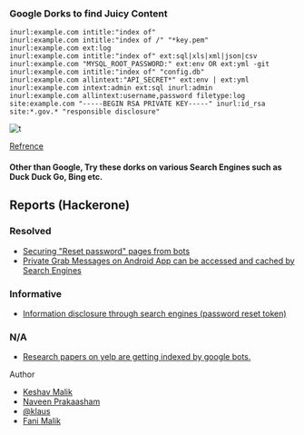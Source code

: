 ### Google Dorks to find Juicy Content

`inurl:example.com intitle:"index of"` <br>
`inurl:example.com intitle:"index of /" "*key.pem"` <br>
`inurl:example.com ext:log` <br>
`inurl:example.com intitle:"index of" ext:sql|xls|xml|json|csv` <br>
`inurl:example.com "MYSQL_ROOT_PASSWORD:" ext:env OR ext:yml -git` <br>
`inurl:example.com intitle:"index of" "config.db"` <br>
`inurl:example.com allintext:"API_SECRET*" ext:env | ext:yml` <br>
`inurl:example.com intext:admin ext:sql inurl:admin` <br>
`inurl:example.com allintext:username,password filetype:log` <br>
`site:example.com "-----BEGIN RSA PRIVATE KEY-----" inurl:id_rsa`<br>
`site:*.gov.* "responsible disclosure"`<br>

![t](https://miro.medium.com/max/550/1*N9W6DfGA6wxgKTiywV9aUA.png) <br>

[Refrence](https://blog.usejournal.com/how-recon-helped-samsung-protect-their-production-repositories-of-samsungtv-ecommerce-estores-4c51d6ec4fdd)

#### Other than Google, Try these dorks on various Search Engines such as Duck Duck Go, Bing etc.

## Reports (Hackerone)

### Resolved

-   [Securing "Reset password" pages from bots](https://hackerone.com/reports/43807)
-   [Private Grab Messages on Android App can be accessed and cached by Search Engines](https://hackerone.com/reports/221558)

### Informative

-   [Information disclosure through search engines (password reset token)](https://hackerone.com/reports/322988)

### N/A

-   [Research papers on yelp are getting indexed by google bots.](https://hackerone.com/reports/207435)

Author

-   [Keshav Malik](twitter.com/g0t_rOoT_) <br>
-   [Naveen Prakaasham](twitter.com/NPrakaasham) <br>
-   [@klaus](https://twitter.com/klaus_dev)
-   [Fani Malik](https://twitter.com/fanimalikhack)
